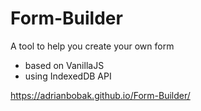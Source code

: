 # Form-Builder
A tool to help you create your own form
- based on VanillaJS
- using IndexedDB API

https://adrianbobak.github.io/Form-Builder/
